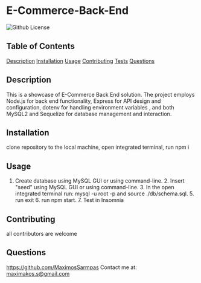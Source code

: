 # E-Commerce-Back-End
  ![Github License](https://img.shields.io/badge/license-MIT-green)
  
  
  ## Table of Contents
  
  [Description](#description)
  [Installation](#installation)
  [Usage](#usage)
  [Contributing](#contributing)
  [Tests](#tests)
  [Questions](#questions)
  
  ## Description
  This is a showcase of E-Commerce Back End solution. The project employs Node.js for back end functionality, Express for API design and configuration, dotenv for handling environment variables , and both MySQL2 and Sequelize for database management and interaction.
  
  ## Installation
  clone repository to the local machine, open integrated terminal, run npm i
  
  ## Usage
  1. Create database using MySQL GUI or using command-line.  2. Insert "seed" using MySQL GUI or using command-line. 3. In the open integrated terminal run: mysql -u root -p  and source ./db/schema.sql. 5. run exit 6. run npm start. 7. Test in Insomnia
  
  
  
  
  ## Contributing
  all contributors are welcome
  
  
  
  ## Questions
  https://github.com/MaximosSarmpas 
  Contact me at: maximakos.s@gmail.com
